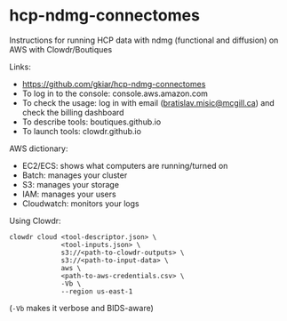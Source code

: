# hcp-ndmg-connectomes
Instructions for running HCP data with ndmg (functional and diffusion) on AWS with Clowdr/Boutiques

Links:
- https://github.com/gkiar/hcp-ndmg-connectomes
- To log in to the console: console.aws.amazon.com
- To check the usage: log in with email (bratislav.misic@mcgill.ca) and check the billing dashboard
- To describe tools: boutiques.github.io
- To launch tools: clowdr.github.io

AWS dictionary:
- EC2/ECS: shows what computers are running/turned on
- Batch: manages your cluster
- S3: manages your storage
- IAM: manages your users
- Cloudwatch: monitors your logs

Using Clowdr:


    clowdr cloud <tool-descriptor.json> \
                 <tool-inputs.json> \
                 s3://<path-to-clowdr-outputs> \
                 s3://<path-to-input-data> \
                 aws \
                 <path-to-aws-credentials.csv> \
                 -Vb \
                 --region us-east-1

(`-Vb` makes it verbose and BIDS-aware)
